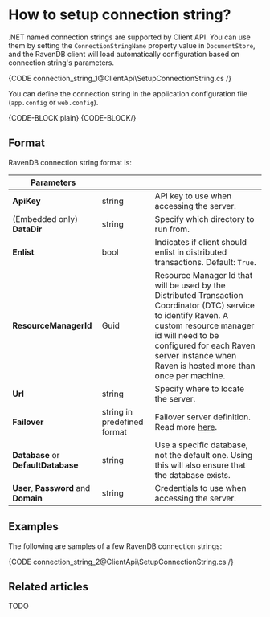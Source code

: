 # How to setup connection string?

.NET named connection strings are supported by Client API. You can use them by setting the `ConnectionStringName` property value in `DocumentStore`, and the RavenDB client will load automatically configuration based on connection string's parameters.

{CODE connection_string_1@ClientApi\SetupConnectionString.cs /}

You can define the connection string in the application configuration file (`app.config` or `web.config`).

{CODE-BLOCK:plain}
<connectionStrings>
    <add name="Local" connectionString="DataDir = ~\Data"/>
    <add name="Server" connectionString="Url = http://localhost:8080"/>
    <add name="Secure" connectionString="Url = http://localhost:8080;user=beam;password=up;ResourceManagerId=d5723e19-92ad-4531-adad-8611e6e05c8a"/>
</connectionStrings>
{CODE-BLOCK/}

## Format

RavenDB connection string format is:

| Parameters | | |
| ------------- | ------------- | ----- |
| **ApiKey** | string | API key to use when accessing the server. |
| (Embedded only) **DataDir** | string | Specify which directory to run from. |
| **Enlist** | bool | Indicates if client should enlist in distributed transactions. Default: `True`. |
| **ResourceManagerId** | Guid | Resource Manager Id that will be used by the Distributed Transaction Coordinator (DTC) service to identify Raven. A custom resource manager id will need to be configured for each Raven server instance when Raven is hosted more than once per machine. |
| **Url** | string | Specify where to locate the server. |
| **Failover** | string in predefined format | Failover server definition. Read more [here](../client-api/bundles/how-client-integrates-with-replication-bundle#failover-servers). |
| **Database** or **DefaultDatabase** | string | Use a specific database, not the default one. Using this will also ensure that the database exists. |
| **User**, **Password** and **Domain** | string | Credentials to use when accessing the server. |

## Examples

The following are samples of a few RavenDB connection strings:

{CODE connection_string_2@ClientApi\SetupConnectionString.cs /}

## Related articles

TODO